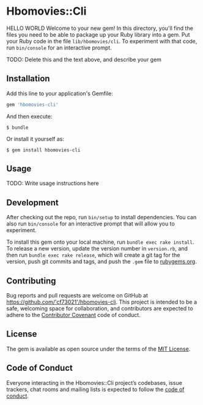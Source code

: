 # Hbomovies::Cli
HELLO WORLD
Welcome to your new gem! In this directory, you'll find the files you need to be able to package up your Ruby library into a gem. Put your Ruby code in the file `lib/hbomovies/cli`. To experiment with that code, run `bin/console` for an interactive prompt.

TODO: Delete this and the text above, and describe your gem

## Installation

Add this line to your application's Gemfile:

```ruby
gem 'hbomovies-cli'
```

And then execute:

    $ bundle

Or install it yourself as:

    $ gem install hbomovies-cli

## Usage

TODO: Write usage instructions here

## Development

After checking out the repo, run `bin/setup` to install dependencies. You can also run `bin/console` for an interactive prompt that will allow you to experiment.

To install this gem onto your local machine, run `bundle exec rake install`. To release a new version, update the version number in `version.rb`, and then run `bundle exec rake release`, which will create a git tag for the version, push git commits and tags, and push the `.gem` file to [rubygems.org](https://rubygems.org).

## Contributing

Bug reports and pull requests are welcome on GitHub at https://github.com/'cf73021'/hbomovies-cli. This project is intended to be a safe, welcoming space for collaboration, and contributors are expected to adhere to the [Contributor Covenant](http://contributor-covenant.org) code of conduct.

## License

The gem is available as open source under the terms of the [MIT License](https://opensource.org/licenses/MIT).

## Code of Conduct

Everyone interacting in the Hbomovies::Cli project’s codebases, issue trackers, chat rooms and mailing lists is expected to follow the [code of conduct](https://github.com/'cf73021'/hbomovies-cli/blob/master/CODE_OF_CONDUCT.md).
